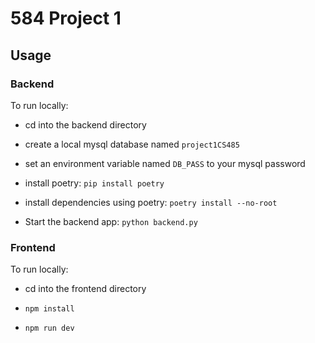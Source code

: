 # 584 Project 1

## Usage

### Backend

To run locally:

- cd into the backend directory

- create a local mysql database named `project1CS485`

- set an environment variable named `DB_PASS` to your mysql password

- install poetry: `pip install poetry`

- install dependencies using poetry: `poetry install --no-root`

- Start the backend app: `python backend.py`

### Frontend

To run locally:

- cd into the frontend directory

- `npm install`

- `npm run dev`

